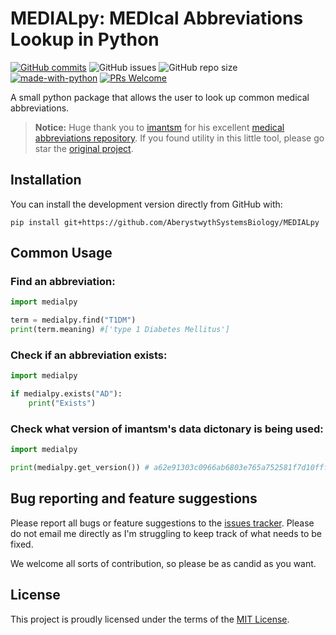 # MEDIALpy: MEDIcal Abbreviations Lookup in Python

[![GitHub commits](https://badgen.net/github/commits/AberystwythSystemsBiology/MEDIALpy/main)](https://GitHub.com/AberystwythSystemsBiology/MEDIALpy/main/commit/)
![GitHub issues](https://img.shields.io/github/issues/AberystwythSystemsBiology/MEDIALpy)
![GitHub repo size](https://img.shields.io/github/repo-size/AberystwythSystemsBiology/MEDIALpy)
[![made-with-python](https://img.shields.io/badge/Made%20with-Python-1f425f.svg)](https://www.python.org/)
[![PRs Welcome](https://img.shields.io/badge/PRs-welcome-brightgreen.svg?style=flat-square)](http://makeapullrequest.com)

A small python package that allows the user to look up common medical abbreviations.

> **Notice:** Huge thank you to [imantsm](https://github.com/imantsm) for his excellent [medical abbreviations repository](https://github.com/imantsm/medical_abbreviations). If you found utility in this little tool, please go star the [original project](https://github.com/imantsm/medical_abbreviations).

## Installation

You can install the development version directly from GitHub with:

```
pip install git+https://github.com/AberystwythSystemsBiology/MEDIALpy
```

## Common Usage

### Find an abbreviation:

```python
import medialpy

term = medialpy.find("T1DM") 
print(term.meaning) #['type 1 Diabetes Mellitus']
```

### Check if an abbreviation exists:

```python
import medialpy

if medialpy.exists("AD"):
    print("Exists")
```

### Check what version of imantsm's data dictonary is being used:

```python
import medialpy

print(medialpy.get_version()) # a62e91303c0966ab6803e765a752581f7d10fff9
```

## Bug reporting and feature suggestions

Please report all bugs or feature suggestions to the [issues tracker](https://www.github.com/AberystwythSystemsBiology/MEDIALpy/issues). Please do not email me directly as I'm struggling to keep track of what needs to be fixed.

We welcome all sorts of contribution, so please be as candid as you want.

## License

This project is proudly licensed under the terms of the [MIT License](https://raw.githubusercontent.com/AberystwythSystemsBiology/MEDIALpy/main/LICENSE).